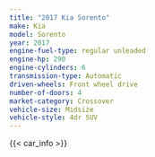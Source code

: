 ```yaml
---
title: "2017 Kia Sorento"
make: Kia
model: Sorento
year: 2017
engine-fuel-type: regular unleaded
engine-hp: 290
engine-cylinders: 6
transmission-type: Automatic
driven-wheels: Front wheel drive
number-of-doors: 4
market-category: Crossover
vehicle-size: Midsize
vehicle-style: 4dr SUV
---
```


{{< car_info >}}
